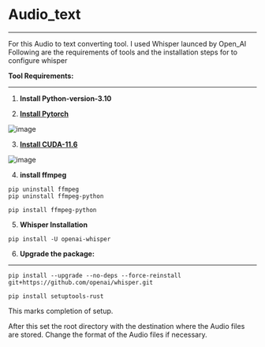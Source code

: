 # Audio_text
___
For this Audio to text converting tool. I used Whisper launced by Open_AI
Following are the requirements of tools and the installation steps for to configure whisper

**Tool Requirements:**
___

1. **Install Python-version-3.10**

2. [**Install Pytorch**]([URL](https://pytorch.org/get-started/locally/))

![image](https://user-images.githubusercontent.com/46361620/215275070-0619b767-7ff9-4e54-8af9-f8faff539f81.png)

3. [**Install CUDA-11.6**]([**URL](https://pytorch.org/get-started/locally/))

![image](https://user-images.githubusercontent.com/46361620/215275136-fbd66a14-be4c-498a-8425-3aa3092d9dea.png)

4. **install ffmpeg**
```
pip uninstall ffmpeg
pip uninstall ffmpeg-python

pip install ffmpeg-python

```

5. **Whisper Installation**
```
pip install -U openai-whisper
```

6. **Upgrade the package:**
___

```
pip install --upgrade --no-deps --force-reinstall git+https://github.com/openai/whisper.git

pip install setuptools-rust
```
This marks completion of setup. 

After this set the root directory with the destination where the Audio files are stored. 
Change the format of the Audio files if necessary.
